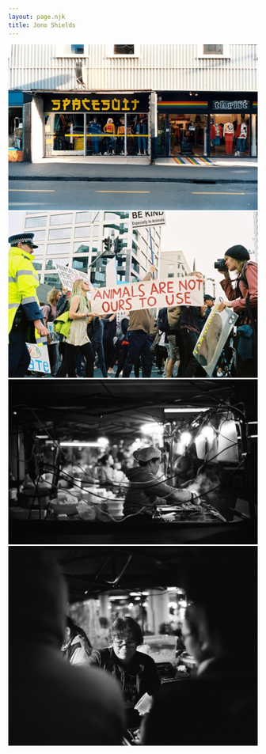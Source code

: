 ```yaml
---
layout: page.njk
title: Jono Shields
---
```



<div class="image">
  <img class="right" src="assets/images/spacesuit.jpg"/>
  <!--<span class="description side">Wellington 2019</span>-->
</div>


<div class="image">
  <img class="left" src="assets/images/march.jpg"/>
  <!--<span class="description side">Wellington 2019</span>-->
</div>

<div class="image">
  <img class="right" src="assets/images/markets.jpg"/>
  <!--<span class="description side">Wellington 2019</span>-->
</div>

<div class="image">
  <img class="left" src="assets/images/markets2.jpg"/>
  <!--<span class="description side">Wellington 2019</span>-->
</div>